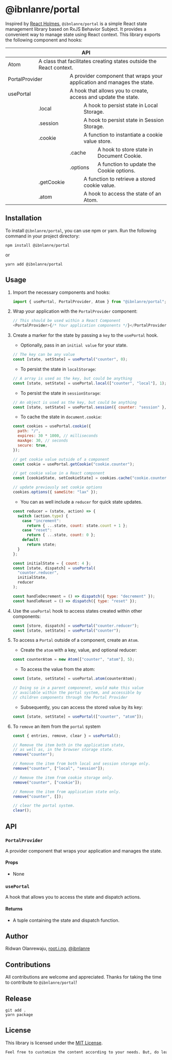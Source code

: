 # @ibnlanre/portal

Inspired by [React Holmes](https://github.com/devx-os/react-holmes), `@ibnlanre/portal` is a simple React state management library based on RxJS Behavior Subject. It provides a convenient way to manage state using React context. This library exports the following component and hooks:

<table>
    <thead>
        <tr>
            <th colspan="7">API</th>
        </tr>
    </thead>
    <tbody>
        <tr>
            <td colspan="">Atom</td>
            <td colspan="5">A class that facilitates creating states outside the React context.</td>
        </tr>
        <tr>
            <td colspan="2">PortalProvider</td>
            <td colspan="5">A provider component that wraps your application and manages the state.</td>
        </tr>
        <tr>
            <td colspan="2">usePortal</td>
            <td colspan="5">A hook that allows you to create, access and update the state.</td>
        </tr>
        <tr>
            <td></td>
            <td colspan="2">.local</td>
            <td colspan="4">A hook to persist state in Local Storage.</td>
        </tr>
        <tr>
            <td></td>
            <td colspan="2">.session</td>
            <td colspan="4">A hook to persist state in Session Storage.</td>
        </tr>
        <tr>
            <td></td>
            <td colspan="2">.cookie</td>
            <td colspan="4">A function to instantiate a cookie value store.</td>
        </tr>
        <tr>
            <td></td>
            <td></td>
            <td colspan="2">.cache</td>
            <td colspan="3">A hook to store state in Document Cookie.</td>
        </tr>
        <tr>
            <td></td>
            <td></td>
            <td colspan="2">.options</td>
            <td colspan="3">A function to update the Cookie options.</td>
        </tr>
        <tr>
            <td></td>
            <td colspan="2">.getCookie</td>
            <td colspan="5">A function to retrieve a stored cookie value.</td>
        </tr>
        <tr>
            <td></td>
            <td colspan="2">.atom</td>
            <td colspan="5">A hook to access the state of an Atom.</td>
        </tr>
    </tbody>
</table>

## Installation

To install `@ibnlanre/portal`, you can use npm or yarn. Run the following command in your project directory:

```shell
npm install @ibnlanre/portal
```

or

```shell
yarn add @ibnlanre/portal
```

## Usage

1. Import the necessary components and hooks:

   ```js
   import { usePortal, PortalProvider, Atom } from "@ibnlanre/portal";
   ```

2. Wrap your application with the `PortalProvider` component:

   ```js
   // This should be used within a React Component
   <PortalProvider>{/* Your application components */}</PortalProvider>
   ```

3. Create a marker for the state by passing a `key` to the `usePortal` hook.

   - Optionally, pass in an `initial value` for your state.

   ```js
   // The key can be any value
   const [state, setState] = usePortal("counter", 0);
   ```

   - To persist the state in `localStorage`:

   ```js
   // A array is used as the key, but could be anything
   const [state, setState] = usePortal.local(["counter", "local"], 1);
   ```

   - To persist the state in `sessionStorage`:

   ```js
   // An object is used as the key, but could be anything
   const [state, setState] = usePortal.session({ counter: "session" }, 2);
   ```

   - To cache the state in `document.cookie`:

   ```js
   const cookies = usePortal.cookie({
     path: "/",
     expires: 30 * 1000, // milliseconds
     maxAge: 30, // seconds
     secure: true,
   });

   // get cookie value outside of a component
   const cookie = usePortal.getCookie("cookie.counter");

   // get cookie value in a React component
   const [cookieState, setCookieState] = cookies.cache("cookie.counter", 3);

   // update previously set cookie options
   cookies.options({ sameSite: "lax" });
   ```

   - You can as well include a `reducer` for quick state updates.

   ```js
   const reducer = (state, action) => {
     switch (action.type) {
       case "increment":
         return { ...state, count: state.count + 1 };
       case "reset":
         return { ...state, count: 0 };
       default:
         return state;
     }
   };

   const initialState = { count: 4 };
   const [state, dispatch] = usePortal(
     "counter.reducer",
     initialState,
     reducer
   );

   const handleDecrement = () => dispatch({ type: "decrement" });
   const handleReset = () => dispatch({ type: "reset" });
   ```

4. Use the `usePortal` hook to access states created within other components:

   ```js
   const [store, dispatch] = usePortal("counter.reducer");
   const [state, setState] = usePortal("counter");
   ```

5. To access a `Portal` outside of a component, create an `Atom`.

   - Create the `atom` with a key, value, and optional reducer:

   ```js
   const counterAtom = new Atom(["counter", "atom"], 5);
   ```

   - To access the value from the atom:

   ```js
   const [state, setState] = usePortal.atom(counterAtom);

   // Doing so in a parent componenet, would make this value
   // available within the portal system, and accessible by
   // children components through the Portal Provider
   ```

   - Subsequently, you can access the stored value by its key:

   ```js
   const [state, setState] = usePortal(["counter", "atom"]);
   ```

6. To `remove` an item from the `portal` system

   ```js
   const { entries, remove, clear } = usePortal();

   // Remove the item both in the application state,
   // as well as, in the browser storage state.
   remove("counter");

   // Remove the item from both local and session storage only.
   remove("counter", ["local", "session"]);

   // Remove the item from cookie storage only.
   remove("counter", ["cookie"]);

   // Remove the item from application state only.
   remove("counter", []);

   // clear the portal system.
   clear();
   ```

## API

### `PortalProvider`

A provider component that wraps your application and manages the state.

#### Props

- None

### `usePortal`

A hook that allows you to access the state and dispatch actions.

#### Returns

- A tuple containing the state and dispatch function.

## Author

Ridwan Olanrewaju, [root.i.ng](https://www.root.i.ng), [@ibnlanre](https://linkedin.com/in/ibnlanre)

## Contributions

All contributions are welcome and appreciated. Thanks for taking the time to contribute to `@ibnlanre/portal`!

## Release

```shell
git add .
yarn package
```

## License

This library is licensed under the [MIT License](https://opensource.org/licenses/MIT).

```txt
Feel free to customize the content according to your needs. But, do leave a shoutout. Thanks 😊.
```

